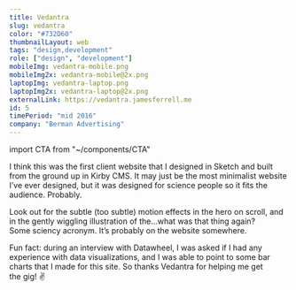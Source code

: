 ```yaml
---
title: Vedantra
slug: vedantra
color: "#732D60"
thumbnailLayout: web
tags: "design,development"
role: ["design", "development"]
mobileImg: vedantra-mobile.png
mobileImg2x: vedantra-mobile@2x.png
laptopImg: vedantra-laptop.png
laptopImg2x: vedantra-laptop@2x.png
externalLink: https://vedantra.jamesferrell.me
id: 5
timePeriod: "mid 2016"
company: "Berman Advertising"
---
```


import CTA from "~/components/CTA"

I think this was the first client website that I designed in Sketch and built from the ground up in Kirby CMS. It may just be the most minimalist website I’ve ever designed, but it was designed for science people so it fits the audience. Probably.

Look out for the subtle (too subtle) motion effects in the hero on scroll, and in the gently wiggling illustration of the...what was that thing again? Some sciency acronym. It’s probably on the website somewhere.

Fun fact: during an interview with Datawheel, I was asked if I had any experience with data visualizations, and I was able to point to some bar charts that I made for this site. So thanks Vedantra for helping me get the gig! ✌️

<CTA heading="Need a custom website?" />
